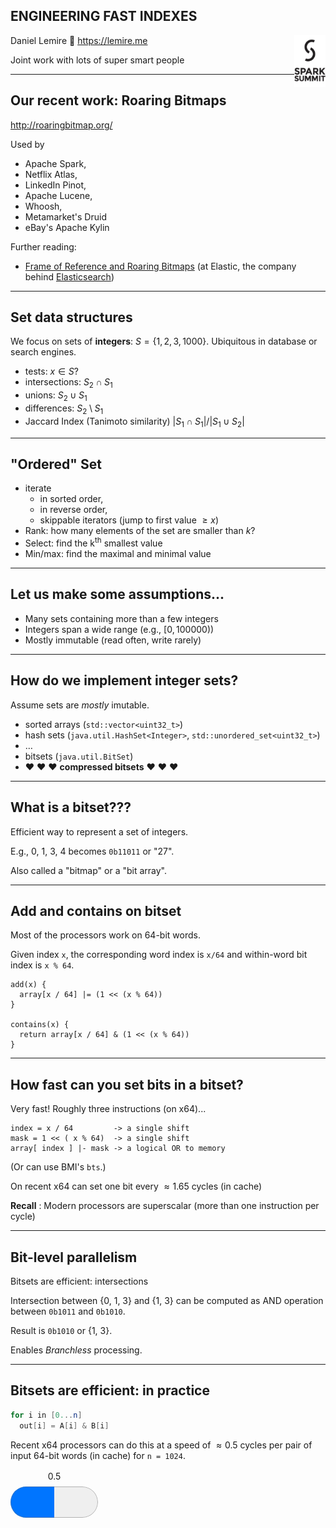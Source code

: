 <!--open with Marp-->

<style>
progress:before {
   content: attr(value);
}
progress {
  text-align:center;
  height: 100px;
  margin:0;
  padding:0;
}
progress[over] {
color:red;
}
</style>
<style>
.slide h2 {
color:#008dc8;
}
.slide   {
border-bottom-color:#008dc8;
border-bottom-style:solid;
border-bottom-width:10px;
}
.slide {
    background-repeat: no-repeat;
    background-position:  1% 99%;
background-image: url("sparksummit2017small.png");
}

</style>

<!-- *template: invert -->
<style>
 *[data-template~="invert"] {
color:white !important;
background-color:#008dc8 !important;
}
 *[data-template~="invert"] * {
color:white !important;
background-color:#008dc8 !important;
}
</style>


## ENGINEERING FAST INDEXES


<img src="sparksummit2017large.png" style="float:right; width:10%"/>

Daniel Lemire :maple_leaf:
https://lemire.me 

Joint work with lots of super smart people

<!--NSERC grant #26143-->

---

<!-- page_number: true -->

## Our recent work: Roaring Bitmaps

http://roaringbitmap.org/

Used by 
- Apache Spark,<img src="" />
- Netflix Atlas,
- LinkedIn Pinot,
- Apache Lucene, 
- Whoosh, 
- Metamarket's Druid
- eBay's Apache Kylin

Further reading:
<!--- <a href="https://techblog.king.com/player-segmentation-using-bitmap-data-structures/">Player segmentation using bitmap data structures</a> (at <a href="https://en.wikipedia.org/wiki/King_(company)">King Digital Entertainment</a>, the company behind <a href="https://en.wikipedia.org/wiki/Candy_Crush_Saga">Candy Crush</a>)-->
- <a href="https://www.elastic.co/blog/frame-of-reference-and-roaring-bitmaps">Frame of Reference and Roaring Bitmaps</a> (at Elastic, the company behind <a href="https://en.wikipedia.org/wiki/Elasticsearch">Elasticsearch</a>)


---

## Set data structures


We focus on sets of **integers**: $S= \{ 1,2,3, 1000 \}$. Ubiquitous in database or search engines.

- tests: $x \in S$?
- intersections: $S_2 \cap S_1$
- unions: $S_2 \cup S_1$
- differences: $S_2 \setminus S_1$
- Jaccard Index (Tanimoto similarity) $\vert S_1 \cap S_1 \vert  /\vert  S_1 \cup S_2\vert$

---

## "Ordered" Set 

- iterate 
  - in sorted order, 
  - in reverse order, 
  - skippable iterators (jump to first value $\geq x$)
- Rank: how many elements of the set are smaller than $k$?
- Select: find the k<sup>th</sup> smallest value
- Min/max: find the maximal and minimal value


---

## Let us make some assumptions...

- Many sets containing more than a few integers
- Integers span a wide range (e.g., $[0,100 000)$)
- Mostly immutable (read often, write rarely)

---

## How do we implement integer sets?

Assume sets are *mostly* imutable.

- sorted arrays (``std::vector<uint32_t>``)
- hash sets (``java.util.HashSet<Integer>``, ``std::unordered_set<uint32_t>``)
- $\ldots$
- bitsets (``java.util.BitSet``)
- :heart: :heart: :heart: **compressed bitsets** :heart: :heart: :heart:


---

## What is a bitset???

Efficient way to represent a set of integers. 

E.g., 0, 1, 3, 4 becomes ``0b11011`` or "27".

Also called a "bitmap" or a "bit array".

---

## Add and contains on bitset

Most of the processors work on 64-bit words.

Given index ``x``, the corresponding word index is ``x/64`` and within-word bit index is ``x % 64``.

```
add(x) {
  array[x / 64] |= (1 << (x % 64))
}

contains(x) {
  return array[x / 64] & (1 << (x % 64))
}
```

---

## How fast can you set bits in a bitset?

Very fast! Roughly three instructions (on x64)...

```
index = x / 64         -> a single shift
mask = 1 << ( x % 64)  -> a single shift
array[ index ] |- mask -> a logical OR to memory
```
(Or can use BMI's ``bts``.)

On recent x64 can set one bit every $\approx 1.65$ cycles (in cache)

**Recall** : Modern processors are superscalar (more than one instruction per cycle)


---

## Bit-level parallelism
Bitsets are efficient: intersections

Intersection between {0, 1, 3} and {1, 3}
can be computed as AND operation between
``0b1011`` and ``0b1010``.

Result is ``0b1010`` or {1, 3}.


Enables *Branchless* processing.


---

## Bitsets are efficient: in practice

```java
for i in [0...n]
  out[i] = A[i] & B[i]
```

Recent x64 processors can do this at a speed of $\approx 0.5$ cycles per pair of input 64-bit words (in cache) for `` n = 1024 ``.

<progress value="0.5" max="1"  />


``memcpy``runs at $\approx0.3$ cycles.


<progress value="0.3" max="1" />

---

## Bitsets can be inefficient

Relatively wasteful to represent {1, 32000, 64000} with a bitset. Would use 1000 bytes to store 3 numbers.

So we use compression...

<!--

---

## Memory usage (example 1)


dataset : weather_sept_85




| format                      | bits per value|
| ---------------------------- | -----:|
| hash sets (``std::unordered_set``) | <progress value="220" max="220" /> |
| arrays                       |   <progress value="32" max="220" /> |
| bitsets                      |  <progress value="15.26" max="220"  /> |
| compressed bitsets (Roaring) |   <progress value="5.38" max="220"  /> |


https://github.com/RoaringBitmap/CBitmapCompetition


---

## Performance: union + cardinality (example 1)

dataset : weather_sept_85


| format                       | CPU cycles per value|
| ---------------------------- | -----:|
| hash sets (``std::unordered_set``) | <progress value="300" max="300"  /> |
| arrays                       |   <progress value="8" max="300"  /> |
| bitsets                      |   <progress value="0.6" max="300"  />|
| compressed bitsets (Roaring) |   <progress value="0.6" max="300"  /> |



https://github.com/RoaringBitmap/CBitmapCompetition


-->

---


## Memory usage example


dataset : census1881_srt


| format                      | bits per value|
| ---------------------------- | -----:|
| hash sets | <progress value="200" max="220" /> |
| arrays                       |   <progress value="32" max="220" /> |
| bitsets                      |   <progress value="900" max="220" over="yes" /> |
| compressed bitsets (Roaring) |   <progress value="2" max="220" /> |


https://github.com/RoaringBitmap/CBitmapCompetition


---

## Performance example (unions)

dataset : census1881_srt



| format                       | CPU cycles per value|
| ---------------------------- | -----:|
| hash sets | <progress value="200" max="200" /> |
| arrays                       |   <progress value="6" max="200" /> |
| bitsets                      |   <progress value="30" max="200" />|
| compressed bitsets (Roaring) |   <progress value="1" max="200" /> |


https://github.com/RoaringBitmap/CBitmapCompetition


---

## What is happening? (Bitsets)


Bitsets are often best... except if data is 
very sparse (lots of 0s). Then you spend a
lot of time scanning zeros.

- Large memory usage
- Bad performance

Threshold? ~1:100


---

## Hash sets are not always fast

Hash sets have great one-value look-up. But
they have poor **data locality** and non-trivial overhead...

```
  h1 <- some hash set
  h2 <- some hash set
  ...
  for(x in h1) {
     insert x in h2 // "sure" to hit a new cache line!!!!
```



---

## What is happening? (Arrays)

Arrays are your friends. Reliable. Simple. Economical.

But... **binary search** is *branchy* and has *bad locality*...

```
    while (low <= high) {
      int middleIndex = (low + high) >>> 1;
      int middleValue = array.get(middleIndex);

      if (middleValue < ikey) {
        low = middleIndex + 1;
      } else if (middleValue > ikey) {
        high = middleIndex - 1;
      } else {
        return middleIndex;
      }
    }
    return -(low + 1);
```


---

## Performance: value lookups ($x \in S$)

dataset : weather_sept_85


| format                       | CPU cycles per query|
| ---------------------------- | -----:|
| hash sets (``std::unordered_set``) | <progress value="50" max="900" /> |
| arrays                       |   <progress value="900" max="900" /> |
| bitsets                      |    <progress value="4" max="900" />|
| compressed bitsets (Roaring) |   <progress value="80" max="900" /> |



---

## How do you compress bitsets?

- We have long runs of 0s or 1s.
- Use run-length encoding (RLE)

Example: $000000001111111100$ can be coded as 
$00000000-11111111-00$
or
 <5><1> 
using the format < number of repetitions >< value being repeated >

---

## RLE-compressed bitsets

- Oracle's BBC
- WAH (FastBit)
- EWAH (Git + Apache Hive)
- Concise (Druid)
- $\ldots$

Further reading:
http://githubengineering.com/counting-objects/

---

## Performance: union   (weather_sept_85)



| format                       | CPU cycles per value|
| ---------------------------- | -----:|
| bitsets                      |   <progress value="0.6" max="5" />|
| WAH                      |   <progress value="4" max="5" /> |
| EWAH                      |   <progress value="2" max="5" />|
| Concise                      |   <progress value="5" max="5" />|
| Roaring |   <progress value="0.6" max="5" /> |



---


## What helps us...

- All modern processors have fast population-count functions (``popcnt``) to count the number of 1s in a word. Available from Java!
- Cheap to keep track of the number of values stored in a bitset!
- Choice between array, run and bitset covers many use cases!

---


<!-- *template: invert -->


## Go try it out!


- Java, Go, C, C++, C#, Rust, Python... (soon: Swift)
- http://roaringbitmap.org
- Documented interoperable serialized format.
- Free. Well-tested. Benchmarked. 
- Peer reviewed
  - Consistently faster and smaller compressed bitmaps with Roaring. Softw., Pract. Exper.  (2016)
  - Better bitmap performance with Roaring bitmaps. Softw., Pract. Exper. (2016)
  - Optimizing Druid with Roaring bitmaps, IDEAS 2016, 2016
- Wide community (dozens of contributors).

